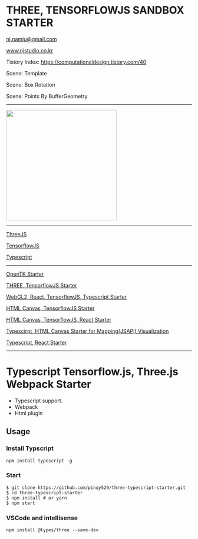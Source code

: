 # THREE, TENSORFLOWJS SANDBOX STARTER

nj.namju@gmail.com

www.njstudio.co.kr

Tistory Index: https://computationaldesign.tistory.com/40

Scene: Template

Scene: Box Rotation 

Scene: Points By BufferGeometry

----

<a href="https://youtu.be/jwLXqjb7SUY" rel="some text">
<img src="https://img.youtube.com/vi/jwLXqjb7SUY/mqdefault.jpg" width="300px" />
</a>

----

[ThreeJS](https://threejs.org/)

[TensorflowJS](https://www.tensorflow.org/js/)

[Typescript](https://www.typescriptlang.org/)

----
[OpenTK Starter](https://github.com/NamjuLee/OpenTK-starter) 

[THREE, TensorflowJS Starter](https://github.com/NamjuLee/three-tensorflow-typescript-starter)

[WebGL2, React, TensorflowJS, Typescript Starter](https://github.com/NamjuLee/react-typescript-tf-webGL2-starter)

[HTML Canvas, TensorflowJS Starter](https://github.com/NamjuLee/HTML-Canvas-tensorflow-sandbox-starter)

[HTML Canvas, TensorflowJS, React Starter](https://github.com/NamjuLee/NJSLab-web-react-tf-sandbox-starter)

[Typescirpt, HTML Canvas Starter for Mapping(JSAPI) Visualization](https://github.com/NamjuLee/mapping-and-visualization)

[Typescript, React Starter](https://github.com/NamjuLee/react-typescript-starter) 

----

# Typescript Tensorflow.js, Three.js Webpack Starter

- Typescript support.
- Webpack
- Html plugin

## Usage

### Install Typscript

```
npm install typescript -g
```

### Start

```
$ git clone https://github.com/pinqy520/three-typescript-starter.git
$ cd three-typescript-starter
$ npm install # or yarn
$ npm start
```

### VSCode and intellisense
```
npm install @types/three --save-dev
```
